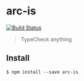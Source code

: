 # arc-is 

[![Build Status](https://travis-ci.org/anyuzer/arc-is.svg?branch=master)](https://travis-ci.org/anyuzer/arc-is)
> TypeCheck anything

## Install

```
$ npm install --save arc-is
```
